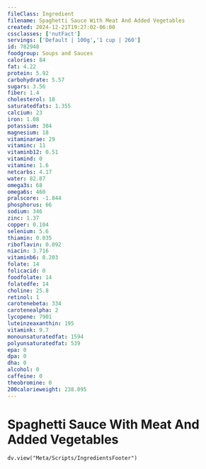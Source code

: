 ```yaml
---
fileClass: Ingredient
filename: Spaghetti Sauce With Meat And Added Vegetables
created: 2024-12-21T19:27:02-06:00
cssclasses: ['nutFact']
servings: ['Default | 100g','1 cup | 260']
id: 782948
foodgroup: Soups and Sauces
calories: 84
fat: 4.22
protein: 5.92
carbohydrate: 5.57
sugars: 3.56
fiber: 1.4
cholesterol: 18
saturatedfats: 1.355
calcium: 23
iron: 1.08
potassium: 304
magnesium: 18
vitaminarae: 29
vitaminc: 11
vitaminb12: 0.51
vitamind: 0
vitamine: 1.6
netcarbs: 4.17
water: 82.87
omega3s: 68
omega6s: 460
pralscore: -1.844
phosphorus: 66
sodium: 346
zinc: 1.37
copper: 0.104
selenium: 5.6
thiamin: 0.035
riboflavin: 0.092
niacin: 3.716
vitaminb6: 0.203
folate: 14
folicacid: 0
foodfolate: 14
folatedfe: 14
choline: 25.8
retinol: 1
carotenebeta: 334
carotenealpha: 2
lycopene: 7901
luteinzeaxanthin: 195
vitamink: 9.7
monounsaturatedfat: 1594
polyunsaturatedfat: 539
epa: 0
dpa: 0
dha: 0
alcohol: 0
caffeine: 0
theobromine: 0
200calorieweight: 238.095
---
```


# Spaghetti Sauce With Meat And Added Vegetables

```dataviewjs
dv.view("Meta/Scripts/IngredientsFooter")
```